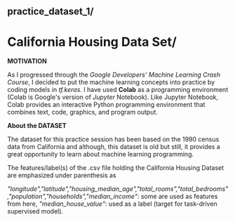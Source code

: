 ## **practice_dataset_1**/
# California Housing Data Set/


  
  **MOTIVATION**
  
   As I progressed through the _Google Developers' Machine Learning Crash Course_, I decided to put the machine learning concepts into practice by coding models in _tf.keras_. I have used **Colab** as a programming environment (Colab is Google's version of _Jupyter_ Notebook). Like Jupyter Notebook, Colab provides an interactive Python programming environment that combines text, code, graphics, and program output.
  
  
  **About the DATASET**
    
   The dataset for this practice session has been based on the 1990 census data from California and although, this dataset is old but still, it provides a great opportunity to learn about machine learning programming.
    
   The features/label(s) of the .csv file holding the California Housing Dataset are emphasized under parenthesis as 

_"longitude","latitude","housing_median_age","total_rooms","total_bedrooms","population","households","median_income"_: some are used as features from here,
_"median_house_value"_: used as a label (target for task-driven supervised model).




    
    
